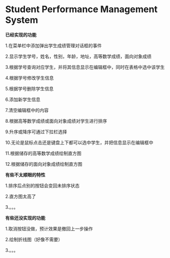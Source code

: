 # Student Performance Management System

**已经实现的功能**

1.在菜单栏中添加弹出学生成绩管理对话框的事件

2.显示学生学号，姓名，性别，年龄，地址，高等数学成绩，面向对象成绩

3.根据学号查询对应学生，并将其信息显示在编辑框中，同时在表格中选中该学生

4.根据学号修改学生信息

5.根据学号删除学生信息

6.添加新学生信息

7.清空编辑框中的内容

8.根据高等数学成绩或面向对象成绩对学生进行排序

9.升序或降序可通过下拉栏选择

10.无论是鼠标点击还是键盘上下都可以选中学生，并把信息显示在编辑框中

11.根据储存的高等数学成绩绘制直方图

12.根据储存的面向对象成绩绘制直方图

**有些不太顺眼的特性**

1.排序后点别的按钮会变回未排序状态

2.直方图太高了

3.。。。

**有些还没实现的功能**

1.取消按钮没做，预计效果是撤回上一步操作

2.绘制折线图（好像不需要）

3.。。。
